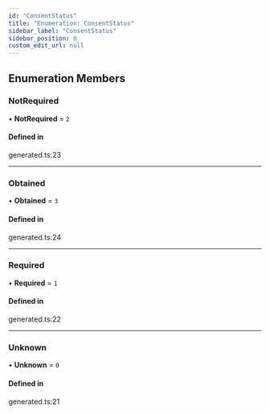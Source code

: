 ```yaml
---
id: "ConsentStatus"
title: "Enumeration: ConsentStatus"
sidebar_label: "ConsentStatus"
sidebar_position: 0
custom_edit_url: null
---
```


## Enumeration Members

### NotRequired

• **NotRequired** = ``2``

#### Defined in

generated.ts:23

___

### Obtained

• **Obtained** = ``3``

#### Defined in

generated.ts:24

___

### Required

• **Required** = ``1``

#### Defined in

generated.ts:22

___

### Unknown

• **Unknown** = ``0``

#### Defined in

generated.ts:21
